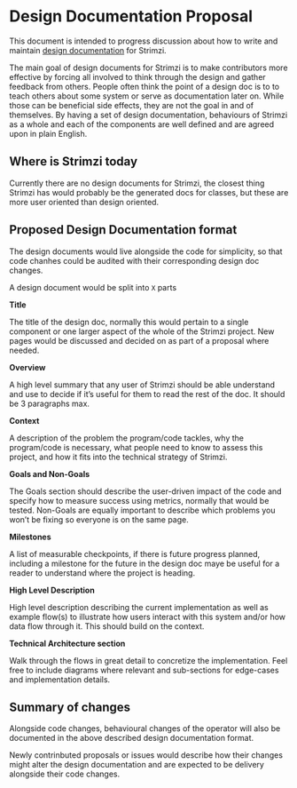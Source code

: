 # Design Documentation Proposal

This document is intended to progress discussion about how to write and maintain [design documentation](https://en.wikipedia.org/wiki/Software_design_description) for Strimzi.

The main goal of design documents for Strimzi is to make contributors more effective by forcing all involved to think through the design and gather feedback from others. People often think the point of a design doc is to to teach others about some system or serve as documentation later on. While those can be beneficial side effects, they are not the goal in and of themselves.
By having a set of design documentation, behaviours of Strimzi as a whole and each of the components are well defined and are agreed upon in plain English.


## Where is Strimzi today

Currently there are no design documents for Strimzi, the closest thing Strimzi has would probably be the generated docs for classes, but these are more user oriented than design oriented.


## Proposed Design Documentation format

The design documents would live alongside the code for simplicity, so that code chanhes could be audited with their corresponding design doc changes.

A design document would be split into `X` parts

**Title**

The title of the design doc, normally this would pertain to a single component or one larger aspect of the whole of the Strimzi project. New pages would be discussed and decided on as part of a proposal where needed.

**Overview**

A high level summary that any user of Strimzi should be able understand and use to decide if it’s useful for them to read the rest of the doc. It should be 3 paragraphs max.

**Context**

A description of the problem the program/code tackles, why the program/code is necessary, what people need to know to assess this project, and how it fits into the technical strategy of Strimzi.

**Goals and Non-Goals**

The Goals section should describe the user-driven impact of the code and specify how to measure success using metrics, normally that would be tested.
Non-Goals are equally important to describe which problems you won’t be fixing so everyone is on the same page.

**Milestones**

A list of measurable checkpoints, if there is future progress planned, including a milestone for the future in the design doc maye be useful for a reader to understand where the project is heading.

**High Level Description**

High level description describing the current implementation as well as example flow(s) to illustrate how users interact with this system and/or how data flow through it. This should build on the context.

**Technical Architecture section**

Walk through the flows in great detail to concretize the implementation. Feel free to include diagrams where relevant and sub-sections for edge-cases and implementation details.


## Summary of changes

Alongside code changes, behavioural changes of the operator will also be documented in the above described design documentation format.

Newly contrinbuted proposals or issues would describe how their changes might alter the design documentation and are expected to be delivery alongside their code changes.